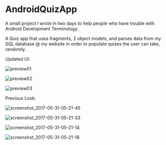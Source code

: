 # AndroidQuizApp

A small project I wrote in two days to help people who have trouble with Android Development Terminology. 

A Quiz app that uses fragments, 2  object models, and parses data from my SQL database @ my website in order to populate quizes the user can take, randomly.


Updated UI: 

![preview01](https://github.com/Tc2r1/AndroidQuizApp/blob/master/preview/preview_01.png)


![preview02](https://github.com/Tc2r1/AndroidQuizApp/blob/master/preview/preview_01.png)


![preview03](https://github.com/Tc2r1/AndroidQuizApp/blob/master/preview/preview_01.png)

Previous Look:

![screenshot_2017-05-31-05-21-45](https://cloud.githubusercontent.com/assets/9339984/26627816/510069c8-45c1-11e7-98ec-b5c68e083917.png)

![screenshot_2017-05-31-05-21-33](https://cloud.githubusercontent.com/assets/9339984/26627813/50fe4774-45c1-11e7-82ee-0899406c9324.png)

![screenshot_2017-05-31-05-21-14](https://cloud.githubusercontent.com/assets/9339984/26627814/50ff74e6-45c1-11e7-9039-758963f91a72.png)

![screenshot_2017-05-31-05-21-18](https://cloud.githubusercontent.com/assets/9339984/26627815/50ffa3d0-45c1-11e7-9034-9687babed438.png)

